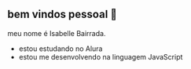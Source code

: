 ## bem vindos pessoal 🖤

meu nome é Isabelle Bairrada.

- estou estudando no Alura
- estou me desenvolvendo na linguagem JavaScript

